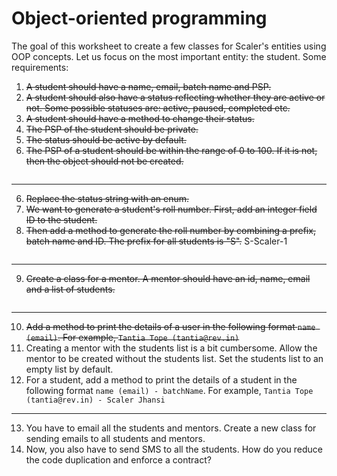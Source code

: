 # Object-oriented programming

The goal of this worksheet to create a few classes for Scaler's entities using OOP concepts. Let us focus on the most
important entity: the student. Some requirements:

1. ~~A student should have a name, email, batch name and PSP.~~
2. ~~A student should also have a status reflecting whether they are active or not. Some possible statuses are: active,
   paused, completed etc.~~
3. ~~A student should have a method to change their status.~~
4. ~~The PSP of the student should be private.~~
5. ~~The status should be active by default.~~
6. ~~The PSP of a student should be within the range of 0 to 100. If it is not, then the object should not be created.~~

```
```

---

6. ~~Replace the status string with an enum.~~
7. ~~We want to generate a student's roll number. First, add an integer field ID to the student.~~
8. ~~Then add a method to generate the roll number by combining a prefix, batch name and ID. The prefix for all students
   is "S".~~
   S-Scaler-1

```
```

---

9. ~~Create a class for a mentor. A mentor should have an id, name, email and a list of students.~~

```
```

---

10. ~~Add a method to print the details of a user in the following format `name (email)`. For
    example, `Tantia Tope (tantia@rev.in)`~~
11. Creating a mentor with the students list is a bit cumbersome. Allow the mentor to be created without the students
    list. Set the students list to an empty list by default.
12. For a student, add a method to print the details of a student in the following format `name (email) - batchName`.
    For example, `Tantia Tope (tantia@rev.in) - Scaler Jhansi`

---

13. You have to email all the students and mentors. Create a new class for sending emails to all students and mentors.
14. Now, you also have to send SMS to all the students. How do you reduce the code duplication and enforce a contract?

